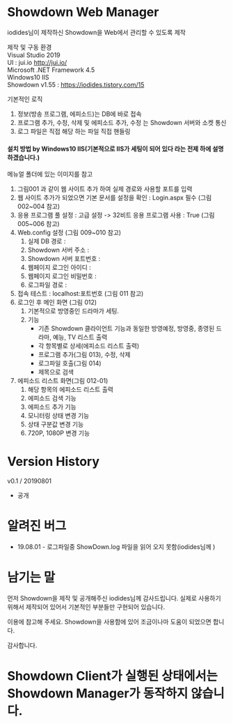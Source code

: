 # Showdown Web Manager  
iodides님이 제작하신 Showdown을 Web에서 관리할 수 있도록 제작  

제작 및 구동 환경  
Visual Studio 2019  
UI : jui.io http://jui.io/  
Microsoft .NET Framework 4.5  
Windows10 IIS  
Showdown v1.55 : https://iodides.tistory.com/15  

기본적인 로직
1. 정보(방송 프로그램, 에피소드)는 DB에 바로 접속  
2. 프로그램 추가, 수정, 삭제 및 에피소드 추가, 수정 는 Showdown 서버와 소켓 통신  
3. 로그 파일은 직접 해당 하는 파일 직접 핸들링  


#### 설치 방법 by Windows10 IIS(기본적으로 IIS가 세팅이 되어 있다 라는 전제 하에 설명 하겠습니다.)

메뉴얼 폴더에 있는 이미지를 참고
1. 그림001 과 같이 웹 사이트 추가 하여 실제 경로와 사용할 포트를 입력
2. 웹 사이트 추가가 되었으면 기본 문서를 설정을 확인 : Login.aspx 필수 (그림 002~004 참고)
3. 응용 프로그램 풀 설정 : 고급 설정 -> 32비트 응용 프로그램 사용 : True (그림 005~006 참고)
4. Web.config 설정 (그림 009~010 참고)
   1) 실제 DB 경로 : <add key="connStr" value="Data Source=H:\Project\ShowDownTest\Data\SQLDB.db" />
   2) Showdown 서버 주소 : <add key="connSocketIP" value="localhost" />
   3) Showdown 서버 포트번호 : <add key="connSocketPort" value="1111" />
   4) 웹페이지 로그인 아이디 : <add key="id" value="admin" />
   5) 웹페이지 로그인 비밀번호 : <add key="pass" value="admin" />
   6) 로그파일 경로 : <add key="logPath" value="H:\Project\ShowDownTest\Data" />
5. 접속 테스트 : localhost:포트번호 (그림 011 참고)
6. 로그인 후 메인 화면 (그림 012)
   1) 기본적으로 방영중인 드라마가 세팅.
   2) 기능
      - 기존 Showdown 클라이언트 기능과 동일한 방영예정, 방영중, 종영된 드라마, 예능, TV 리스트 출력
      - 각 항목별로 상세(에피소드 리스트 출력)
      - 프로그램 추가(그림 013), 수정, 삭제
      - 로그파일 호출(그림 014)
      - 제목으로 검색
7. 에피소드 리스트 화면(그림 012-01)
    1) 해당 항목의 에피소드 리스트 출력
    2) 에피소드 검색 기능
    3) 에피소드 추가 기능
    4) 모니터링 상태 변경 기능
    5) 상태 구분값 변경 기능
    6) 720P, 1080P 변경 기능

# Version History
v0.1 / 20190801
 - 공개
 
# 알려진 버그
 - 19.08.01 - 로그파일중 ShowDown.log 파일을 읽어 오지 못함(iodides님께 )



# 남기는 말
먼저 Showdown을 제작 및 공개해주신 iodides님께 감사드립니다.
실제로 사용하기 위해서 제작되어 있어서 기본적인 부분들만 구현되어 있습니다.

이용에 참고해 주세요.
Showdown을 사용함에 있어 조금이나마 도움이 되었으면 합니다.

감사합니다.

# Showdown Client가 실행된 상태에서는 Showdown Manager가 동작하지 않습니다.
